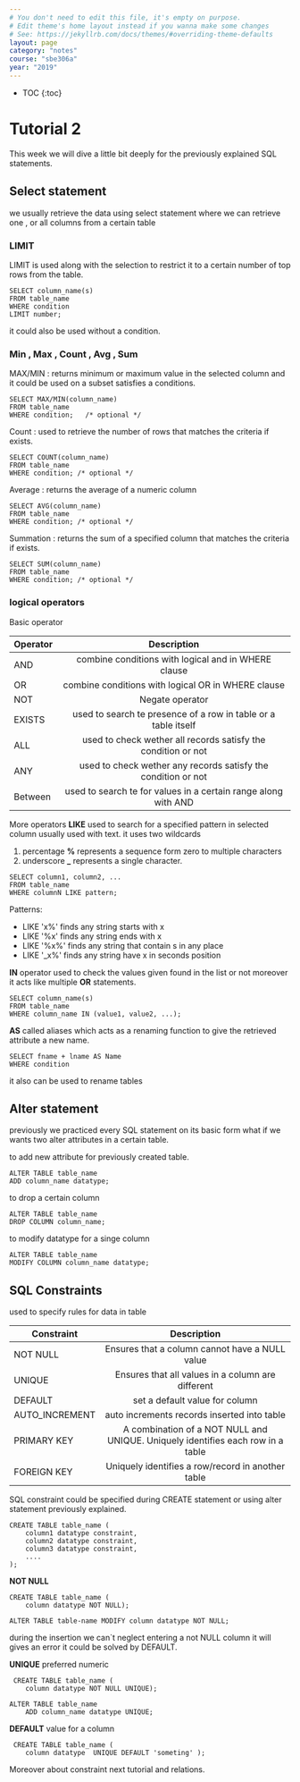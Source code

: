 ```yaml
---
# You don't need to edit this file, it's empty on purpose.
# Edit theme's home layout instead if you wanna make some changes
# See: https://jekyllrb.com/docs/themes/#overriding-theme-defaults
layout: page
category: "notes"
course: "sbe306a"
year: "2019"
---
```

* TOC
{:toc}

# Tutorial 2
This week we will dive a little bit deeply for the previously explained SQL statements.

## Select statement

we usually retrieve the data using select statement where we can retrieve one , or all columns from a certain table

### LIMIT

LIMIT is used along with the selection to restrict it to a certain number of top rows from the table.

```
SELECT column_name(s)
FROM table_name
WHERE condition
LIMIT number; 
```
it could also be used without a condition.

### Min , Max , Count , Avg , Sum
MAX/MIN : returns minimum or maximum value in the selected column and it could be used on a subset satisfies a conditions.
```
SELECT MAX/MIN(column_name)
FROM table_name
WHERE condition;   /* optional */
```

Count : used to retrieve the number of rows that matches the criteria if exists.

```
SELECT COUNT(column_name)
FROM table_name
WHERE condition; /* optional */
```

Average : returns the average of a numeric column

```
SELECT AVG(column_name)
FROM table_name
WHERE condition; /* optional */
```

Summation : returns the sum of a specified column that matches the criteria if exists.

```
SELECT SUM(column_name)
FROM table_name
WHERE condition; /* optional */
```
### logical operators

Basic operator

| Operator        | Description     | 
| ------------- |:-------------:|
| AND     |  combine conditions with logical and in WHERE clause |
| OR     |  combine conditions with logical OR in WHERE clause |
| NOT     |  Negate operator |
| EXISTS     | used to search te presence of a row in table or a table itself      |
| ALL     | used to check wether all records satisfy the condition or not     |
| ANY     | used to check wether any records satisfy the condition or not     |
| Between     | used to search te for values in a certain range along with AND      |

More operators
**LIKE** used to search for a specified pattern in selected column usually used with text.
it uses two wildcards
1. percentage **%** represents a sequence form zero to multiple characters
2. underscore **_** represents a single character.

```
SELECT column1, column2, ...
FROM table_name
WHERE columnN LIKE pattern; 
```
Patterns: 
+ LIKE 'x%' finds any string starts with x
+ LIKE '%x' finds any string ends with x
+ LIKE '%x%' finds any string that contain s in any place
+ LIKE '_x%' finds any string have x in seconds position

**IN** operator used to check the values given found in the list or not moreover it acts like multiple **OR** statements.

```
SELECT column_name(s)
FROM table_name
WHERE column_name IN (value1, value2, ...); 
```
**AS** called aliases which acts as a renaming function to give the retrieved attribute a new name.

```
SELECT fname + lname AS Name 
WHERE condition
```

it also can be used to rename tables


## Alter statement

previously we practiced every SQL statement on its basic form what if we wants two alter attributes in a certain table.

to add new attribute for previously created table.

```
ALTER TABLE table_name
ADD column_name datatype; 
```

to drop a certain column

```
ALTER TABLE table_name
DROP COLUMN column_name; 
```

to modify datatype for a singe column

```
ALTER TABLE table_name
MODIFY COLUMN column_name datatype;
```

## SQL Constraints

used to specify rules for data in table

| Constraint    | Description |
| ------------- |:-------------:|
| NOT NULL      | Ensures that a column cannot have a NULL value |
| UNIQUE        | Ensures that all values in a column are different |
| DEFAULT        | set a default value for column |
| AUTO_INCREMENT        | auto increments records inserted into table |
| PRIMARY KEY   |  A combination of a NOT NULL and UNIQUE. Uniquely identifies each row in a table |
| FOREIGN KEY   | Uniquely identifies a row/record in another table |

SQL constraint could be specified during CREATE statement or using alter statement previously explained.
```
CREATE TABLE table_name (
    column1 datatype constraint,
    column2 datatype constraint,
    column3 datatype constraint,
    ....
);
```
**NOT NULL**

```
CREATE TABLE table_name (
    column datatype NOT NULL);
```

```
ALTER TABLE table-name MODIFY column datatype NOT NULL;
```
during the insertion we can`t neglect entering a not NULL column it will gives an error it could be solved by DEFAULT.

**UNIQUE** preferred numeric

```
 CREATE TABLE table_name (
    column datatype NOT NULL UNIQUE);
```

```
ALTER TABLE table_name 
    ADD column_name datatype UNIQUE;
```

**DEFAULT** value for a column

```
 CREATE TABLE table_name (
    column datatype  UNIQUE DEFAULT 'someting' );
```


Moreover about constraint next tutorial and relations.
